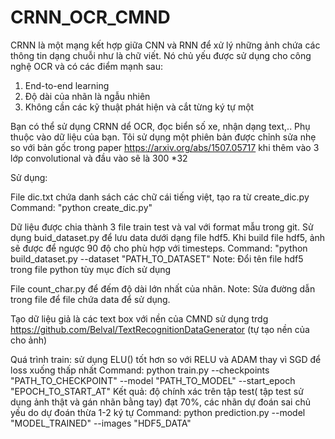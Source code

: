 # CRNN_OCR_CMND

CRNN là một mạng kết hợp giữa CNN và RNN để xử lý những ảnh chứa các thông tin dạng chuỗi như là chữ viết. Nó chủ yếu được sử dụng cho công nghệ OCR và có các điểm mạnh sau:
 1. End-to-end learning
 2. Độ dài của nhãn là ngẫu nhiên 
 3. Không cần các kỹ thuật phát hiện và cắt từng ký tự một
 
 Bạn có thể sử dụng CRNN dể OCR, đọc biển số xe, nhận dạng text,.. Phụ thuộc vào dữ liệu của bạn. Tôi sử dụng một phiên bản được chỉnh sửa nhẹ so với bản gốc trong paper https://arxiv.org/abs/1507.05717  khi thêm vào 3 lớp convolutional và đầu vào sẽ là 300 *32

Sử dụng:

File dic.txt chứa danh sách các chữ cái tiếng việt, tạo ra từ create_dic.py
Command: "python create_dic.py"

Dữ liệu được chia thành 3 file train test và val với format mẫu trong git. Sử dụng buid_dataset.py để lưu data dưới dạng file hdf5. Khi build file hdf5, ảnh sẽ được để ngược 90 độ cho phù hợp với timesteps.
Command: "python build_dataset.py --dataset "PATH_TO_DATASET"
Note: Đổi tên file hdf5 trong file python tùy mục đích sử dụng

File count_char.py để đếm độ dài lớn nhất của nhãn.
Note: Sửa đường dẫn trong file để file chứa data để sử dụng.

Tạo dữ liệu giả là các text box với nền của CMND sử dụng trdg https://github.com/Belval/TextRecognitionDataGenerator    (tự tạo nền của cho ảnh)

Quá trình train: sử dụng ELU() tốt hơn so với RELU và ADAM thay vì SGD để loss xuống thấp nhất
Command:  python train.py --checkpoints "PATH_TO_CHECKPOINT" --model "PATH_TO_MODEL" --start_epoch "EPOCH_TO_START_AT"
Kết quả: độ chính xác trên tập test( tập test sử dụng ảnh thật và gán nhãn bằng tay) đạt 70%, các nhãn dự đoán sai chủ yếu do dự đoán thừa 1-2 ký tự
Command: python prediction.py --model "MODEL_TRAINED" --images "HDF5_DATA"
